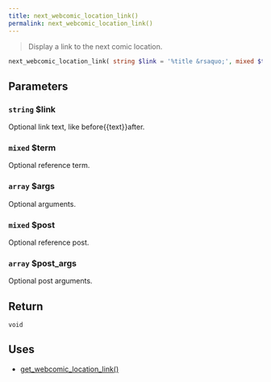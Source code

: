 ```yaml
---
title: next_webcomic_location_link()
permalink: next_webcomic_location_link()
---
```


> Display a link to the next comic location.

```php
next_webcomic_location_link( string $link = '%title &rsaquo;', mixed $term = null, array $args = [], mixed $post = null, array $post_args = [] ) : void
```

## Parameters

### `string` $link
Optional link text, like before{{text}}after.

### `mixed` $term
Optional reference term.

### `array` $args
Optional arguments.

### `mixed` $post
Optional reference post.

### `array` $post_args
Optional post arguments.

## Return

`void`

## Uses
- [get_webcomic_location_link()](get_webcomic_location_link())
